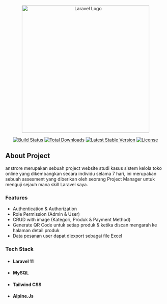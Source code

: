 <p align="center"><a href="https://laravel.com" target="_blank"><img src="https://raw.githubusercontent.com/laravel/art/master/logo-lockup/5%20SVG/2%20CMYK/1%20Full%20Color/laravel-logolockup-cmyk-red.svg" width="400" alt="Laravel Logo"></a></p>

<p align="center">
<a href="https://github.com/laravel/framework/actions"><img src="https://github.com/laravel/framework/workflows/tests/badge.svg" alt="Build Status"></a>
<a href="https://packagist.org/packages/laravel/framework"><img src="https://img.shields.io/packagist/dt/laravel/framework" alt="Total Downloads"></a>
<a href="https://packagist.org/packages/laravel/framework"><img src="https://img.shields.io/packagist/v/laravel/framework" alt="Latest Stable Version"></a>
<a href="https://packagist.org/packages/laravel/framework"><img src="https://img.shields.io/packagist/l/laravel/framework" alt="License"></a>
</p>

## About Project
anstrore merupakan sebuah project website studi kasus sistem kelola toko online yang dikembangkan secara individu selama 7 hari, ini merupakan sebuah assesment yang diberikan oleh seorang Project Manager untuk menguji sejauh mana skill Laravel saya.

### Features
- Authentication & Authorization
- Role Permission (Admin & User)
- CRUD with image (Kategori, Produk & Payment Method)
- Generate QR Code untuk setiap produk & ketika discan mengarah ke halaman detail produk
- Data pesanan user dapat diexport sebagai file Excel

### Tech Stack
- #### Laravel 11
- #### MySQL 
- #### Tailwind CSS
- #### Alpine.Js

